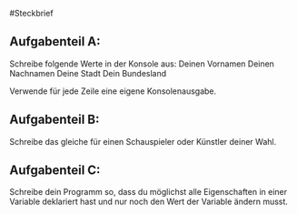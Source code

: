 #Steckbrief

## Aufgabenteil A:

Schreibe folgende Werte in der Konsole aus:
Deinen Vornamen
Deinen Nachnamen
Deine Stadt
Dein Bundesland

Verwende für jede Zeile eine eigene Konsolenausgabe.

## Aufgabenteil B:
Schreibe das gleiche für einen Schauspieler oder Künstler deiner Wahl.

## Aufgabenteil C:
Schreibe dein Programm so, dass du möglichst alle Eigenschaften in einer Variable deklariert hast und nur noch den Wert der Variable ändern musst.
